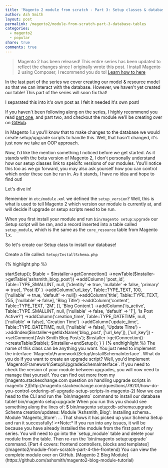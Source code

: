 ```yaml
---
title: 'Magento 2 module from scratch - Part 3: Setup classes & databases'
author: Ash Smith
layout: post
permalink: /magento2/module-from-scratch-part-3-database-tables
categories:
  - magento2
  - popular
share: true
comments: true
---
```


> Magento 2 has been released! This entire series has been updated to reflect the changes since I originally wrote this post.
> I install Magento 2 using Composer, I recommend you do to! [Learn how to here](http://devdocs.magento.com/guides/v2.0/install-gde/install-quick-ref.html#installation-part-1-getting-started)

In the last part of the series we cover creating our model & resource model so that we can interact
with the database. However, we haven't yet created our table! This part of the series will soon fix that!

I separated this into it's own post as I felt it needed it's own post!

If you haven't been following along on the series, I highly recommend you read [part one](/magento2/module-from-scratch-module-part-1), and part two, and checkout the module we'll be creating over on [GitHub](https://github.com/ashsmith/magento2-blog-module-tutorial).

In Magento 1.x you'll know that to make changes to the database we would create setup/upgrade scripts
to handle this. Well, that hasn't changed, it's just now we take an OOP approach.

Now, I'd like the mention something I noticed before we get started. As it stands with the beta version of
Magento 2, I don't personally understand how our setup classes link to speicifc versions of our modules.
You'll notice this too as we go forward, you may also ask yourself how you can control which order these can be run in. As it stands, I have no idea and hope to find out!

Let's dive in!

Remember in `etc/module.xml` we defined the `setup_version`? Well, this is what is used to tell Magento 2
which version our module is currently at, and will decide if upgrade or setup scripts need to be run.

When you first install your module and run `bin/magento setup:upgrade` our Setup script will be ran, and a record inserted into a table called `setup_module`, which is the same as the `core_resource` table from Magento 1.x.

So let's create our Setup class to install our database!

Create a file called: `Setup/InstallSchema.php`

{% highlight php %}
<?php namespace Ashsmith\Blog\Setup;

use Magento\Framework\Setup\InstallSchemaInterface;
use Magento\Framework\Setup\ModuleContextInterface;
use Magento\Framework\Setup\SchemaSetupInterface;
use Magento\Framework\DB\Ddl\Table;

class InstallSchema implements InstallSchemaInterface
{
    /**
     * Installs DB schema for a module
     *
     * @param SchemaSetupInterface $setup
     * @param ModuleContextInterface $context
     * @return void
     */
    public function install(SchemaSetupInterface $setup, ModuleContextInterface $context)
    {
        $installer = $setup;

        $installer->startSetup();

        $table = $installer->getConnection()
            ->newTable($installer->getTable('ashsmith_blog_post'))
            ->addColumn(
                'post_id',
                Table::TYPE_SMALLINT,
                null,
                ['identity' => true, 'nullable' => false, 'primary' => true],
                'Post ID'
            )
            ->addColumn('url_key', Table::TYPE_TEXT, 100, ['nullable' => true, 'default' => null])
            ->addColumn('title', Table::TYPE_TEXT, 255, ['nullable' => false], 'Blog Title')
            ->addColumn('content', Table::TYPE_TEXT, '2M', [], 'Blog Content')
            ->addColumn('is_active', Table::TYPE_SMALLINT, null, ['nullable' => false, 'default' => '1'], 'Is Post Active?')
            ->addColumn('creation_time', Table::TYPE_DATETIME, null, ['nullable' => false], 'Creation Time')
            ->addColumn('update_time', Table::TYPE_DATETIME, null, ['nullable' => false], 'Update Time')
            ->addIndex($installer->getIdxName('blog_post', ['url_key']), ['url_key'])
            ->setComment('Ash Smith Blog Posts');

        $installer->getConnection()->createTable($table);

        $installer->endSetup();
    }

}
{% endhighlight %}

The name of this class can be anything you want. You just need to implement the interface `Magento\Framework\Setup\InstallSchemaInterface`. What do you do if you want to create an upgrade
script? Well, you'd implement `Magento\Framework\Setup\UpgradeSchemaInterface`.

If you need to check the version of your module between upgrades, you will now need to manage that yourself. You can find out more from my [magento.stackexchange.com question on handling upgrade scripts in magento 2](http://magento.stackexchange.com/questions/79201/how-do-you-control-ordering-of-upgrade-setup-scripts-in-magento-2)

Now we can head to the CLI and run the `bin/magento` command to install our database table!

    bin/magento setup:upgrade

When you run this you should see something along the lines of:

    $ bin/magento setup:db-schema:upgrade
    Schema creation/updates:
    Module 'Ashsmith_Blog':
    Installing schema..
    Module 'Magento_Store':
    ...

That shows it has picked up your Schema Setup and ran it successfully!

>*Note:* If you run into any issues, it will be because you have already installed the module from the first part of my series. You will need to go into the `setup_module` table and delete your module from the table. Then re-run the `bin/magento setup:upgrade` command.

[Part 4 covers: frontend controllers, blocks and templates](/magento2/module-from-scratch-part-4-the-frontend)

You can view the complete module over on GitHub. [Magento 2 Blog Module](https://github.com/ashsmith/magento2-blog-module-tutorial)
